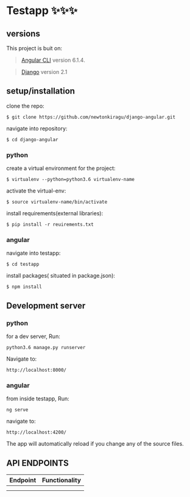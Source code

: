 # Testapp :sparkles::sparkles::sparkles:




## versions

This project is buit on:

>[Angular CLI](https://github.com/angular/angular-cli) version 6.1.4.

>[Django](https://docs.djangoproject.com/en/2.0/) version 2.1

## setup/installation

clone the repo:

``` $ git clone https://github.com/newtonkiragu/django-angular.git ```

navigate into repository:

``` $ cd django-angular ```

### python

create a virtual environment for the project:

``` $ virtualenv --python=python3.6 virtualenv-name ```

activate the virtual-env:

``` $ source virtualenv-name/bin/activate ```

install requirements(external libraries):

``` $ pip install -r reuirements.txt ```

### angular

navigate into testapp:

``` $ cd testapp ```

install packages( situated in package.json):

``` $ npm install ```

## Development server

### python

for a dev server, Run:

``` python3.6 manage.py runserver ``` 

Navigate to:

`http://localhost:8000/`

### angular 

from inside testapp, Run:

``` ng serve ```

navigate to:

`http://localhost:4200/` 


The app will automatically reload if you change any of the source files.


## API ENDPOINTS

|    Endpoint              |       Functionality                  |
|--------------------------|--------------------------------------|
|                          |                                      |
|                          |                                      |